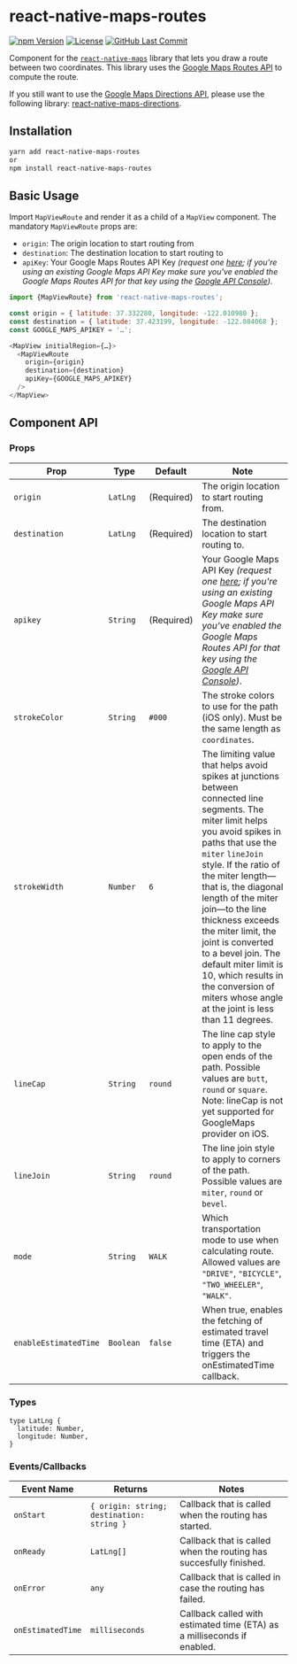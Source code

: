 # react-native-maps-routes

[![npm Version](https://img.shields.io/npm/v/react-native-maps-routes.svg?style=for-the-badge)](https://www.npmjs.com/package/react-native-maps-routes)
[![License](https://img.shields.io/npm/l/react-native-maps-routes.svg?style=for-the-badge)](LICENSE.md)
[![GitHub Last Commit](https://img.shields.io/github/last-commit/huextrat/react-native-maps-routes.svg?style=for-the-badge)](https://github.com/huextrat/react-native-maps-routes)

Component for the [`react-native-maps`](https://github.com/airbnb/react-native-maps/) library that lets you draw a route between two coordinates.
This library uses the [Google Maps Routes API](https://developers.google.com/maps/documentation/routes/) to compute the route.

If you still want to use the [Google Maps Directions API](https://developers.google.com/maps/documentation/directions/), please use the following library: [react-native-maps-directions](https://github.com/bramus/react-native-maps-directions/tree/master).

## Installation

```sh
yarn add react-native-maps-routes
or
npm install react-native-maps-routes
```

## Basic Usage

Import `MapViewRoute` and render it as a child of a `MapView` component. The mandatory `MapViewRoute` props are:

- `origin`: The origin location to start routing from
- `destination`: The destination location to start routing to
- `apiKey`: Your Google Maps Routes API Key _(request one [here](https://developers.google.com/maps/documentation/routes/get-api-key); if you're using an existing Google Maps API Key make sure you've enabled the Google Maps Routes API for that key using the [Google API Console](https://console.developers.google.com/apis/))_.

```js
import {MapViewRoute} from 'react-native-maps-routes';

const origin = { latitude: 37.332280, longitude: -122.010980 };
const destination = { latitude: 37.423199, longitude: -122.084068 };
const GOOGLE_MAPS_APIKEY = '…';

<MapView initialRegion={…}>
  <MapViewRoute
    origin={origin}
    destination={destination}
    apiKey={GOOGLE_MAPS_APIKEY}
  />
</MapView>
```

## Component API

### Props
| Prop          | Type     | Default    | Note                                                                                                                                                                                                                                                                                                                                                                                                                                                                              |
|---------------|----------|------------|-----------------------------------------------------------------------------------------------------------------------------------------------------------------------------------------------------------------------------------------------------------------------------------------------------------------------------------------------------------------------------------------------------------------------------------------------------------------------------------|
| `origin`      | `LatLng` | (Required) | The origin location to start routing from.                                                                                                                                                                                                                                                                                                                                                                                                                                        |
| `destination` | `LatLng` | (Required) | The destination location to start routing to.                                                                                                                                                                                                                                                                                                                                                                                                                                     |
| `apikey`      | `String` | (Required) | Your Google Maps API Key _(request one [here](https://developers.google.com/maps/documentation/routes/get-api-key); if you're using an existing Google Maps API Key make sure you've enabled the Google Maps Routes API for that key using the [Google API Console](https://console.developers.google.com/apis/))_.                                                                                                                                                               |
| `strokeColor` | `String` | `#000`     | The stroke colors to use for the path (iOS only). Must be the same length as `coordinates`.                                                                                                                                                                                                                                                                                                                                                                                       |
| `strokeWidth` | `Number` | `6`        | The limiting value that helps avoid spikes at junctions between connected line segments. The miter limit helps you avoid spikes in paths that use the `miter` `lineJoin` style. If the ratio of the miter length—that is, the diagonal length of the miter join—to the line thickness exceeds the miter limit, the joint is converted to a bevel join. The default miter limit is 10, which results in the conversion of miters whose angle at the joint is less than 11 degrees. |
| `lineCap`     | `String` | `round`    | The line cap style to apply to the open ends of the path. Possible values are `butt`, `round` or `square`. Note: lineCap is not yet supported for GoogleMaps provider on iOS.                                                                                                                                                                                                                                                                                                     |
| `lineJoin`    | `String` | `round`    | The line join style to apply to corners of the path. Possible values are `miter`, `round` or `bevel`.                                                                                                                                                                                                                                                                                                                                                                             |
| `mode`        | `String` | `WALK`     | Which transportation mode to use when calculating route. Allowed values are `"DRIVE"`, `"BICYCLE"`, `"TWO_WHEELER"`, `"WALK"`.                                                                                                                                                                                                                                                                                                                                                    |                                                                                                                                                                                                                                                                                                                                                                                                      |
| `enableEstimatedTime`        | `Boolean` | `false`     | When true, enables the fetching of estimated travel time (ETA) and triggers the onEstimatedTime callback.                                                                                                                                                                                                                                                                                                                                                    |                                                                                                                                                                                                                                                                                                                                                                                                      |
### Types

```
type LatLng {
  latitude: Number,
  longitude: Number,
}
```

### Events/Callbacks

| Event Name | Returns                                   | Notes                                                              |
|------------|-------------------------------------------|--------------------------------------------------------------------|
| `onStart`  | `{ origin: string; destination: string }` | Callback that is called when the routing has started.              |
| `onReady`  | `LatLng[]`                                | Callback that is called when the routing has succesfully finished. |
| `onError`  | `any`                                     | Callback that is called in case the routing has failed.            |
| `onEstimatedTime`  | `milliseconds`                          | Callback called with estimated time (ETA) as a milliseconds if enabled.  |
